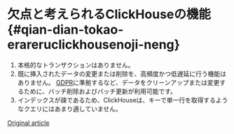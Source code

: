 # 欠点と考えられるClickHouseの機能 {#qian-dian-tokao-erareruclickhousenoji-neng}

1.  本格的なトランザクションはありません。
2.  既に挿入されたデータの変更または削除を、高頻度かつ低遅延に行う機能はありません。 [GDPR](https://gdpr-info.eu)に準拠するなど、データをクリーンアップまたは変更するために、バッチ削除およびバッチ更新が利用可能です。
3.  インデックスが疎であるため、ClickHouseは、キーで単一行を取得するようなクエリにはあまり適していません。

[Original article](https://clickhouse.yandex/docs/en/introduction/features_considered_disadvantages/) <!--hide-->
